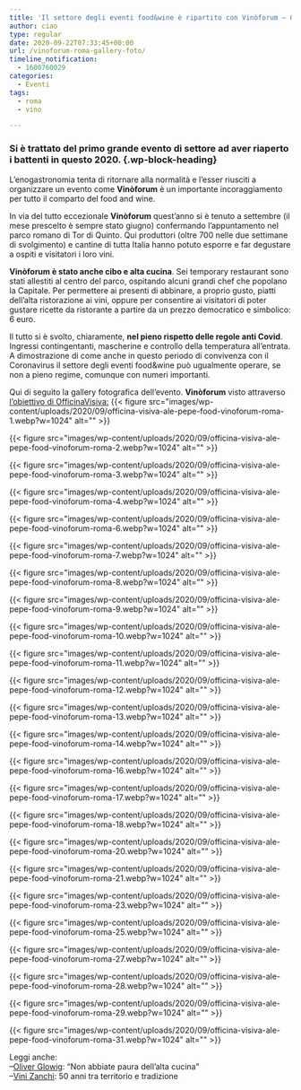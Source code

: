 ```yaml
---
title: 'Il settore degli eventi food&wine è ripartito con Vinòforum – Gallery'
author: ciao
type: regular
date: 2020-09-22T07:33:45+00:00
url: /vinoforum-roma-gallery-foto/
timeline_notification:
  - 1600760029
categories:
  - Eventi
tags:
  - roma
  - vino

---
```

### Si è trattato del primo grande evento di settore ad aver riaperto i battenti in questo 2020. {.wp-block-heading}

L&#8217;enogastronomia tenta di ritornare alla normalità e l&#8217;esser riusciti a organizzare un evento come **Vinòforum** è un importante incoraggiamento per tutto il comparto del food and wine.

In via del tutto eccezionale **Vinòforum** quest&#8217;anno si è tenuto a settembre (il mese prescelto è sempre stato giugno) confermando l&#8217;appuntamento nel parco romano di Tor di Quinto. Qui produttori (oltre 700 nelle due settimane di svolgimento) e cantine di tutta Italia hanno potuto esporre e far degustare a ospiti e visitatori i loro vini. 

**Vinòforum è stato anche cibo e alta cucina**. Sei temporary restaurant sono stati allestiti al centro del parco, ospitando alcuni grandi chef che popolano la Capitale. Per permettere ai presenti di abbinare, a proprio gusto, piatti dell&#8217;alta ristorazione ai vini, oppure per consentire ai visitatori di poter gustare ricette da ristorante a partire da un prezzo democratico e simbolico: 6 euro.

Il tutto si è svolto, chiaramente, **nel pieno rispetto delle regole anti Covid**. Ingressi contingentanti, mascherine e controllo della temperatura all&#8217;entrata. A dimostrazione di come anche in questo periodo di convivenza con il Coronavirus il settore degli eventi food&wine può ugualmente operare, se non a pieno regime, comunque con numeri importanti.

Qui di seguito la gallery fotografica dell&#8217;evento. **Vinòforum** visto attraverso <a rel="noreferrer noopener" href="https://www.officinavisiva.it/" target="_blank">l&#8217;obiettivo di OfficinaVisiva:</a>
{{< figure src="images/wp-content/uploads/2020/09/officina-visiva-ale-pepe-food-vinoforum-roma-1.webp?w=1024" alt="" >}}


{{< figure src="images/wp-content/uploads/2020/09/officina-visiva-ale-pepe-food-vinoforum-roma-2.webp?w=1024" alt="" >}}


{{< figure src="images/wp-content/uploads/2020/09/officina-visiva-ale-pepe-food-vinoforum-roma-3.webp?w=1024" alt="" >}}


{{< figure src="images/wp-content/uploads/2020/09/officina-visiva-ale-pepe-food-vinoforum-roma-4.webp?w=1024" alt="" >}}


{{< figure src="images/wp-content/uploads/2020/09/officina-visiva-ale-pepe-food-vinoforum-roma-6.webp?w=1024" alt="" >}}


{{< figure src="images/wp-content/uploads/2020/09/officina-visiva-ale-pepe-food-vinoforum-roma-7.webp?w=1024" alt="" >}}


{{< figure src="images/wp-content/uploads/2020/09/officina-visiva-ale-pepe-food-vinoforum-roma-8.webp?w=1024" alt="" >}}


{{< figure src="images/wp-content/uploads/2020/09/officina-visiva-ale-pepe-food-vinoforum-roma-9.webp?w=1024" alt="" >}}


{{< figure src="images/wp-content/uploads/2020/09/officina-visiva-ale-pepe-food-vinoforum-roma-10.webp?w=1024" alt="" >}}


{{< figure src="images/wp-content/uploads/2020/09/officina-visiva-ale-pepe-food-vinoforum-roma-11.webp?w=1024" alt="" >}}


{{< figure src="images/wp-content/uploads/2020/09/officina-visiva-ale-pepe-food-vinoforum-roma-12.webp?w=1024" alt="" >}}


{{< figure src="images/wp-content/uploads/2020/09/officina-visiva-ale-pepe-food-vinoforum-roma-13.webp?w=1024" alt="" >}}


{{< figure src="images/wp-content/uploads/2020/09/officina-visiva-ale-pepe-food-vinoforum-roma-14.webp?w=1024" alt="" >}}


{{< figure src="images/wp-content/uploads/2020/09/officina-visiva-ale-pepe-food-vinoforum-roma-16.webp?w=1024" alt="" >}}


{{< figure src="images/wp-content/uploads/2020/09/officina-visiva-ale-pepe-food-vinoforum-roma-17.webp?w=1024" alt="" >}}


{{< figure src="images/wp-content/uploads/2020/09/officina-visiva-ale-pepe-food-vinoforum-roma-18.webp?w=1024" alt="" >}}


{{< figure src="images/wp-content/uploads/2020/09/officina-visiva-ale-pepe-food-vinoforum-roma-20.webp?w=1024" alt="" >}}


{{< figure src="images/wp-content/uploads/2020/09/officina-visiva-ale-pepe-food-vinoforum-roma-21.webp?w=1024" alt="" >}}


{{< figure src="images/wp-content/uploads/2020/09/officina-visiva-ale-pepe-food-vinoforum-roma-23.webp?w=1024" alt="" >}}


{{< figure src="images/wp-content/uploads/2020/09/officina-visiva-ale-pepe-food-vinoforum-roma-25.webp?w=1024" alt="" >}}


{{< figure src="images/wp-content/uploads/2020/09/officina-visiva-ale-pepe-food-vinoforum-roma-27.webp?w=1024" alt="" >}}


{{< figure src="images/wp-content/uploads/2020/09/officina-visiva-ale-pepe-food-vinoforum-roma-28.webp?w=1024" alt="" >}}


{{< figure src="images/wp-content/uploads/2020/09/officina-visiva-ale-pepe-food-vinoforum-roma-29.webp?w=1024" alt="" >}}


{{< figure src="images/wp-content/uploads/2020/09/officina-visiva-ale-pepe-food-vinoforum-roma-31.webp?w=1024" alt="" >}}
 

Leggi anche:  
&#8211;<a rel="noreferrer noopener" href="https://aleepepe.com/2020/08/10/intervista-oliver-glowig-barrique/" target="_blank">Oliver Glowig</a>: &#8220;Non abbiate paura dell&#8217;alta cucina&#8221;  
&#8211;<a href="https://aleepepe.com/2020/01/12/vini-zanchi/" target="_blank" rel="noreferrer noopener">Vini Zanchi</a>: 50 anni tra territorio e tradizione